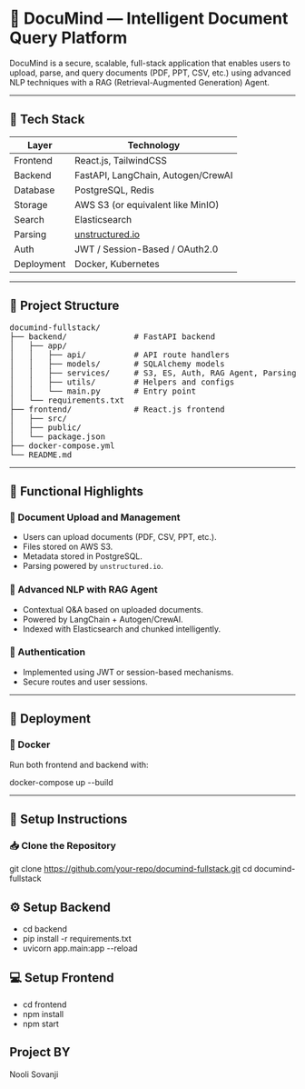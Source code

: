 # 🧠 DocuMind — Intelligent Document Query Platform

DocuMind is a secure, scalable, full-stack application that enables users to upload, parse, and query documents (PDF, PPT, CSV, etc.) using advanced NLP techniques with a RAG (Retrieval-Augmented Generation) Agent.

---

## 🧰 Tech Stack

| Layer      | Technology                                                |
|------------|-----------------------------------------------------------|
| Frontend   | React.js, TailwindCSS                                     |
| Backend    | FastAPI, LangChain, Autogen/CrewAI                        |
| Database   | PostgreSQL, Redis                                         |
| Storage    | AWS S3 (or equivalent like MinIO)                         |
| Search     | Elasticsearch                                             |
| Parsing    | [unstructured.io](https://unstructured.io)               |
| Auth       | JWT / Session-Based / OAuth2.0                            |
| Deployment | Docker, Kubernetes                                        |

---

## 📁 Project Structure

<pre>
documind-fullstack/
├── backend/              # FastAPI backend
│   ├── app/
│   │   ├── api/          # API route handlers
│   │   ├── models/       # SQLAlchemy models
│   │   ├── services/     # S3, ES, Auth, RAG Agent, Parsing
│   │   ├── utils/        # Helpers and configs
│   │   └── main.py       # Entry point
│   └── requirements.txt
├── frontend/             # React.js frontend
│   ├── src/
│   ├── public/
│   └── package.json
├── docker-compose.yml
└── README.md
</pre>

---

## 📌 Functional Highlights

### 📄 Document Upload and Management
- Users can upload documents (PDF, CSV, PPT, etc.).
- Files stored on AWS S3.
- Metadata stored in PostgreSQL.
- Parsing powered by `unstructured.io`.

### 🤖 Advanced NLP with RAG Agent
- Contextual Q&A based on uploaded documents.
- Powered by LangChain + Autogen/CrewAI.
- Indexed with Elasticsearch and chunked intelligently.

### 🔐 Authentication
- Implemented using JWT or session-based mechanisms.
- Secure routes and user sessions.

---

## 🚀 Deployment

### 🐳 Docker
Run both frontend and backend with:

docker-compose up --build



---

## 📎 Setup Instructions

### 📥 Clone the Repository

git clone https://github.com/your-repo/documind-fullstack.git
cd documind-fullstack



## ⚙️ Setup Backend

- cd backend
- pip install -r requirements.txt
- uvicorn app.main:app --reload


## 💻 Setup Frontend
- cd frontend
- npm install
- npm start

## Project BY
Nooli Sovanji
